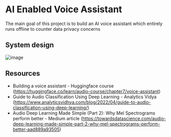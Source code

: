 # AI Enabled Voice Assistant
The main goal of this project is to build an AI voice assistant which entirely runs offline to counter data privacy concerns

## System design
![image](https://github.com/CharansinghThakur/voice_assistant/assets/40859033/5bf717dc-beb0-47c8-8280-4a638b5be986)

## Resources
- Building a voice assistant - Huggingface course (https://huggingface.co/learn/audio-course/chapter7/voice-assistant)
- Guide to Audio Classification Using Deep Learning - Analytics Vidya (https://www.analyticsvidhya.com/blog/2022/04/guide-to-audio-classification-using-deep-learning/)
- Audio Deep Learning Made Simple (Part 2): Why Mel Spectrograms perform better - Medium article (https://towardsdatascience.com/audio-deep-learning-made-simple-part-2-why-mel-spectrograms-perform-better-aad889a93505)
